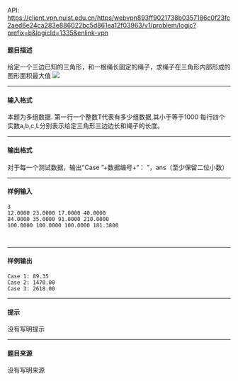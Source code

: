 API: https://client.vpn.nuist.edu.cn/https/webvpn893ff9021738b0357186c0f23fc2aed6e24ca283e886022bc5d861ea12f03963/v1/problem/logic?prefix=b&logicId=1335&enlink-vpn

#### 题目描述

给定一个三边已知的三角形，和一根绳长固定的绳子，求绳子在三角形内部形成的图形面积最大值 ![](../file/1335_0.jpg)

---

#### 输入格式

本题为多组数据. 第一行一个整数T代表有多少组数据,其小于等于1000 每行四个实数a,b,c,L分别表示给定三角形三边边长和绳子的长度。

---

#### 输出格式

对于每一个测试数据，输出“Case ”+数据编号+“： ”，ans（至少保留二位小数）

---

#### 样例输入
```
3
12.0000 23.0000 17.0000 40.0000
84.0000 35.0000 91.0000 210.0000
100.0000 100.0000 100.0000 181.3800



```

---

#### 样例输出
```
Case 1: 89.35
Case 2: 1470.00
Case 3: 2618.00

```

---

#### 提示

没有写明提示

---

#### 题目来源

没有写明来源